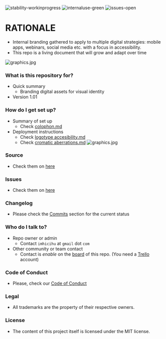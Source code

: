 ![stability-workinprogress](https://img.shields.io/badge/stability-work_in_progress-lightgrey.svg)
![internaluse-green](https://img.shields.io/badge/Internal%20use%3A-stable-green.svg)
![issues-open](https://img.shields.io/badge/issues-open-green.svg)

# RATIONALE #

* Internal branding gathered to apply to multiple digital strategies: mobile apps, webinars, social media etc. with a focus in accessibility.
* This repo is a living document that will grow and adapt over time

![graphics.jpg](https://i.ibb.co/NtyJywt/333.gif)

### What is this repository for? ###

* Quick summary
    - Branding digital assets for visual identity
* Version 1.01

### How do I get set up? ###

* Summary of set up
    - Check [colophon.md](https://bitbucket.org/imhicihu/branding/src/master/colophon.md)
* Deployment instructions
    - Check [logotype accesibility.md](https://bitbucket.org/imhicihu/branding/src/master/logotype_accesibility.md)
    - Check [cromatic aberrations.md](https://bitbucket.org/imhicihu/branding/src/master/cromatic_aberrations.md)
    ![graphics.jpg](https://i.ibb.co/SX5vF9h/ezgif-com-gif-maker.gif)
### Source ###

* Check them on [here](https://bitbucket.org/imhicihu/branding/src)

### Issues ###

* Check them on [here](https://bitbucket.org/imhicihu/branding/issues)

### Changelog ###

* Please check the [Commits](https://bitbucket.org/imhicihu/branding/commits/) section for the current status

### Who do I talk to? ###

* Repo owner or admin
    - Contact `imhicihu` at `gmail` dot `com`
* Other community or team contact
    - Contact is _enable_ on the [board](https://bitbucket.org/imhicihu/branding/addon/trello/trello-board) of this repo. (You need a [Trello](https://trello.com/) account)

### Code of Conduct

* Please, check our [Code of Conduct](https://bitbucket.org/imhicihu/branding/src/master/code_of_conduct.md)


### Legal ###

* All trademarks are the property of their respective owners.

### License ###

* The content of this project itself is licensed under the MIT license.